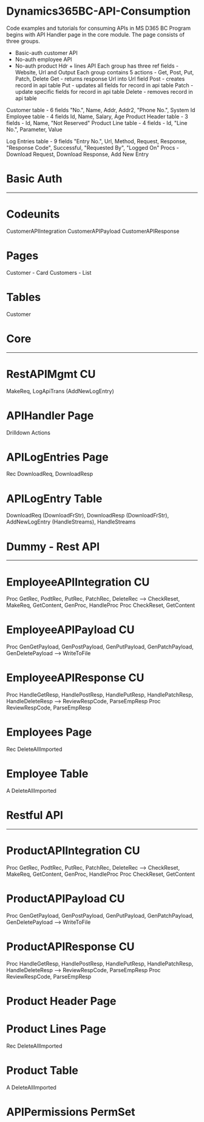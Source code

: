 # Dynamics365BC-API-Consumption
Code examples and tutorials for consuming APIs in MS D365 BC
Program begins with API Handler page in the core module. The page consists of three groups.
- Basic-auth customer API
- No-auth employee API
- No-auth product Hdr + lines API 
Each group has three ref fields - Website, Url and Output
Each group contains 5 actions - Get, Post, Put, Patch, Delete
Get - returns response Url into Url field 
Post - creates record in api table
Put - updates all fields for record in api table
Patch - update specific fields for record in api table
Delete - removes record in api table

Customer table - 6 fields "No.", Name, Addr, Addr2, "Phone No.", System Id
Employee table - 4 fields Id, Name, Salary, Age
Product Header table - 3 fields - Id, Name, "Not Reserved"
Product Line table - 4 fields - Id, "Line No.", Parameter, Value

Log Entries table - 9 fields "Entry No.", Url, Method, Request, Response, "Response Code", Successful, "Requested By", "Logged On"
Procs - Download Request, Download Response, Add New Entry

# Basic Auth
------------
# Codeunits 
CustomerAPIIntegration
CustomerAPIPayload
CustomerAPIResponse
# Pages
Customer - Card
Customers - List
# Tables
Customer

# Core
------
# RestAPIMgmt CU
MakeReq, LogApiTrans (AddNewLogEntry)
# APIHandler Page 
Drilldown Actions 
# APILogEntries Page
Rec DownloadReq, DownloadResp
# APILogEntry Table
DownloadReq (DownloadFrStr), DownloadResp (DownloadFrStr), AddNewLogEntry (HandleStreams), HandleStreams

# Dummy - Rest API
------------------
# EmployeeAPIIntegration CU 
Proc GetRec, PodtRec, PutRec, PatchRec, DeleteRec --> CheckReset, MakeReq, GetContent, GenProc, HandleProc
Proc CheckReset, GetContent
# EmployeeAPIPayload CU
Proc GenGetPayload, GenPostPayload, GenPutPayload, GenPatchPayload, GenDeletePayload --> WriteToFile
# EmployeeAPIResponse CU
Proc HandleGetResp, HandlePostResp, HandlePutResp, HandlePatchResp, HandleDeleteResp --> ReviewRespCode, ParseEmpResp
Proc ReviewRespCode, ParseEmpResp
# Employees Page 
Rec DeleteAllImported
# Employee Table
A DeleteAllImported

# Restful API
-------------
# ProductAPIIntegration CU
Proc GetRec, PodtRec, PutRec, PatchRec, DeleteRec --> CheckReset, MakeReq, GetContent, GenProc, HandleProc
Proc CheckReset, GetContent
# ProductAPIPayload CU
Proc GenGetPayload, GenPostPayload, GenPutPayload, GenPatchPayload, GenDeletePayload --> WriteToFile
# ProductAPIResponse CU
Proc HandleGetResp, HandlePostResp, HandlePutResp, HandlePatchResp, HandleDeleteResp --> ReviewRespCode, ParseEmpResp
Proc ReviewRespCode, ParseEmpResp
# Product Header Page
# Product Lines Page
Rec DeleteAllImported
# Product Table
A DeleteAllImported

# APIPermissions PermSet